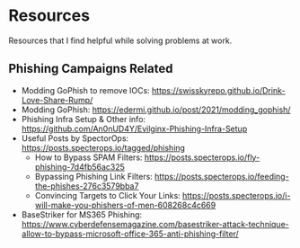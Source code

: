 # Resources
Resources that I find helpful while solving problems at work.
## Phishing Campaigns Related
- Modding GoPhish to remove IOCs: https://swisskyrepo.github.io/Drink-Love-Share-Rump/
- Modding GoPhish: https://edermi.github.io/post/2021/modding_gophish/
- Phishing Infra Setup & Other info: https://github.com/An0nUD4Y/Evilginx-Phishing-Infra-Setup
- Useful Posts by SpectorOps: https://posts.specterops.io/tagged/phishing
  - How to Bypass SPAM Filters: https://posts.specterops.io/fly-phishing-7d4fb56ac325
  - Bypassing Phishing Link Filters: https://posts.specterops.io/feeding-the-phishes-276c3579bba7
  - Convincing Targets to Click Your Links: https://posts.specterops.io/i-will-make-you-phishers-of-men-608268c4c669
- BaseStriker for MS365 Phishing: https://www.cyberdefensemagazine.com/basestriker-attack-technique-allow-to-bypass-microsoft-office-365-anti-phishing-filter/ 

